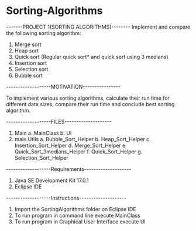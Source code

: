 # Sorting-Algorithms


-------PROJECT 1(SORTING ALGORITHMS)--------
Implement and compare the following sorting algorithm: 
1.	Merge sort 
2.	Heap sort 
3.	Quick sort (Regular quick sort* and quick sort using 3 medians)
4.	Insertion sort 
5.	Selection sort 
6.	Bubble sort 

-------------------MOTIVATION----------------

To implement various sorting algorithms, calculate their run time for different data sizes, 
compare their run time and conclude best sorting algorithm.

-------------------FILES--------------------
1. Main
	a. MainClass
	b. UI
2. main.Utils
	a. Bubble_Sort_Helper
	b. Heap_Sort_Helper
	c. Insertion_Sort_Helper
	d. Merge_Sort_Helper
	e. Quick_Sort_3medians_Helper
	f. Quick_Sort_Helper
	g. Selection_Sort_Helper

-------------------Requirements--------------------
1. Java SE Development Kit 17.0.1
2. Eclipse IDE

-------------------Instructions--------------------
1. Import the SortingAlgorithms folder on Eclipse IDE
2. To run program in command line execute MainClass
3. To run program in Graphical User Interface execute UI
